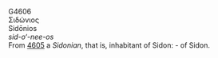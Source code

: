 <body>
  <p>G4606<br>  Σιδώνιος  <br> Sidōnios  <br><i>sid-o‘-nee-os </i><br>From <a href="g4605.htm">4605</a>  a <i>Sidonian</i>, that is, inhabitant of Sidon: - of Sidon.<br></p>
 </body>